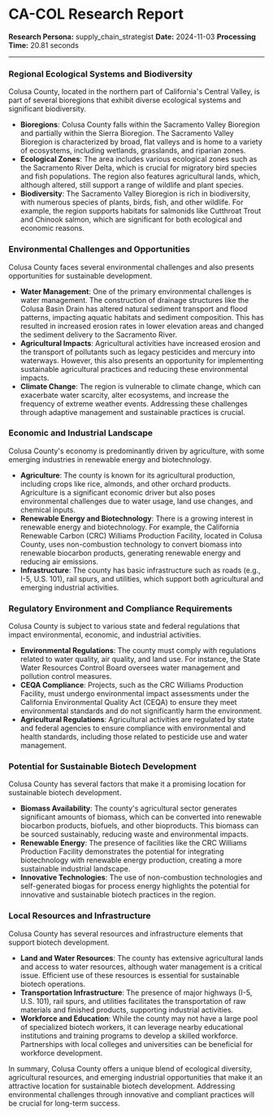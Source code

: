 # CA-COL Research Report

**Research Persona:** supply_chain_strategist
**Date:** 2024-11-03
**Processing Time:** 20.81 seconds

---

### Regional Ecological Systems and Biodiversity

Colusa County, located in the northern part of California's Central Valley, is part of several bioregions that exhibit diverse ecological systems and significant biodiversity.

- **Bioregions**: Colusa County falls within the Sacramento Valley Bioregion and partially within the Sierra Bioregion. The Sacramento Valley Bioregion is characterized by broad, flat valleys and is home to a variety of ecosystems, including wetlands, grasslands, and riparian zones.
- **Ecological Zones**: The area includes various ecological zones such as the Sacramento River Delta, which is crucial for migratory bird species and fish populations. The region also features agricultural lands, which, although altered, still support a range of wildlife and plant species.
- **Biodiversity**: The Sacramento Valley Bioregion is rich in biodiversity, with numerous species of plants, birds, fish, and other wildlife. For example, the region supports habitats for salmonids like Cutthroat Trout and Chinook salmon, which are significant for both ecological and economic reasons.

### Environmental Challenges and Opportunities

Colusa County faces several environmental challenges and also presents opportunities for sustainable development.

- **Water Management**: One of the primary environmental challenges is water management. The construction of drainage structures like the Colusa Basin Drain has altered natural sediment transport and flood patterns, impacting aquatic habitats and sediment composition. This has resulted in increased erosion rates in lower elevation areas and changed the sediment delivery to the Sacramento River.
- **Agricultural Impacts**: Agricultural activities have increased erosion and the transport of pollutants such as legacy pesticides and mercury into waterways. However, this also presents an opportunity for implementing sustainable agricultural practices and reducing these environmental impacts.
- **Climate Change**: The region is vulnerable to climate change, which can exacerbate water scarcity, alter ecosystems, and increase the frequency of extreme weather events. Addressing these challenges through adaptive management and sustainable practices is crucial.

### Economic and Industrial Landscape

Colusa County's economy is predominantly driven by agriculture, with some emerging industries in renewable energy and biotechnology.

- **Agriculture**: The county is known for its agricultural production, including crops like rice, almonds, and other orchard products. Agriculture is a significant economic driver but also poses environmental challenges due to water usage, land use changes, and chemical inputs.
- **Renewable Energy and Biotechnology**: There is a growing interest in renewable energy and biotechnology. For example, the California Renewable Carbon (CRC) Williams Production Facility, located in Colusa County, uses non-combustion technology to convert biomass into renewable biocarbon products, generating renewable energy and reducing air emissions.
- **Infrastructure**: The county has basic infrastructure such as roads (e.g., I-5, U.S. 101), rail spurs, and utilities, which support both agricultural and emerging industrial activities.

### Regulatory Environment and Compliance Requirements

Colusa County is subject to various state and federal regulations that impact environmental, economic, and industrial activities.

- **Environmental Regulations**: The county must comply with regulations related to water quality, air quality, and land use. For instance, the State Water Resources Control Board oversees water management and pollution control measures.
- **CEQA Compliance**: Projects, such as the CRC Williams Production Facility, must undergo environmental impact assessments under the California Environmental Quality Act (CEQA) to ensure they meet environmental standards and do not significantly harm the environment.
- **Agricultural Regulations**: Agricultural activities are regulated by state and federal agencies to ensure compliance with environmental and health standards, including those related to pesticide use and water management.

### Potential for Sustainable Biotech Development

Colusa County has several factors that make it a promising location for sustainable biotech development.

- **Biomass Availability**: The county's agricultural sector generates significant amounts of biomass, which can be converted into renewable biocarbon products, biofuels, and other bioproducts. This biomass can be sourced sustainably, reducing waste and environmental impacts.
- **Renewable Energy**: The presence of facilities like the CRC Williams Production Facility demonstrates the potential for integrating biotechnology with renewable energy production, creating a more sustainable industrial landscape.
- **Innovative Technologies**: The use of non-combustion technologies and self-generated biogas for process energy highlights the potential for innovative and sustainable biotech practices in the region.

### Local Resources and Infrastructure

Colusa County has several resources and infrastructure elements that support biotech development.

- **Land and Water Resources**: The county has extensive agricultural lands and access to water resources, although water management is a critical issue. Efficient use of these resources is essential for sustainable biotech operations.
- **Transportation Infrastructure**: The presence of major highways (I-5, U.S. 101), rail spurs, and utilities facilitates the transportation of raw materials and finished products, supporting industrial activities.
- **Workforce and Education**: While the county may not have a large pool of specialized biotech workers, it can leverage nearby educational institutions and training programs to develop a skilled workforce. Partnerships with local colleges and universities can be beneficial for workforce development.

In summary, Colusa County offers a unique blend of ecological diversity, agricultural resources, and emerging industrial opportunities that make it an attractive location for sustainable biotech development. Addressing environmental challenges through innovative and compliant practices will be crucial for long-term success.